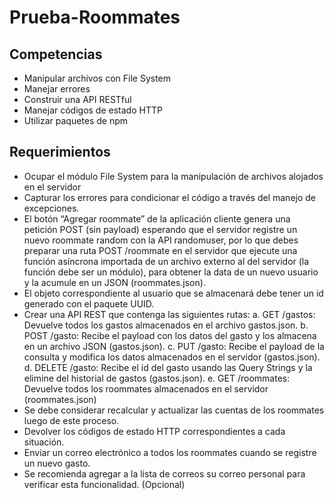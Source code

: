 # Prueba-Roommates

## Competencias 

- Manipular archivos con File System
- Manejar errores
- Construir una API RESTful
- Manejar códigos de estado HTTP
- Utilizar paquetes de npm

## Requerimientos

- Ocupar el módulo File System para la manipulación de archivos alojados en el
servidor
- Capturar los errores para condicionar el código a través del manejo de excepciones.
- El botón “Agregar roommate” de la aplicación cliente genera una petición POST (sin
payload) esperando que el servidor registre un nuevo roommate random con la API
randomuser, por lo que debes preparar una ruta POST /roommate en el servidor que
ejecute una función asíncrona importada de un archivo externo al del servidor (la
función debe ser un módulo), para obtener la data de un nuevo usuario y la acumule
en un JSON (roommates.json).
- El objeto correspondiente al usuario que se almacenará debe tener un id generado
con el paquete UUID.
- Crear una API REST que contenga las siguientes rutas:
    a. GET /gastos: Devuelve todos los gastos almacenados en el archivo
gastos.json.
    b. POST /gasto: Recibe el payload con los datos del gasto y los almacena en un
archivo JSON (gastos.json).
    c. PUT /gasto: Recibe el payload de la consulta y modifica los datos
almacenados en el servidor (gastos.json).
    d. DELETE /gasto: Recibe el id del gasto usando las Query Strings y la elimine
del historial de gastos (gastos.json).
    e. GET /roommates: Devuelve todos los roommates almacenados en el servidor
(roommates.json)
- Se debe considerar recalcular y actualizar las cuentas de los roommates luego de
este proceso.
- Devolver los códigos de estado HTTP correspondientes a cada situación.
- Enviar un correo electrónico a todos los roommates cuando se registre un nuevo
gasto. 
- Se recomienda agregar a la lista de correos su correo personal para verificar
esta funcionalidad. (Opcional)
